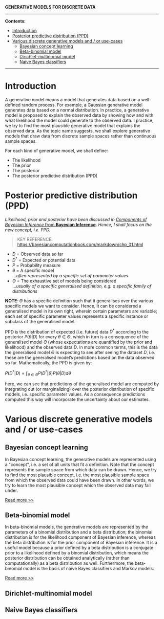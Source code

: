 **GENERATIVE MODELS FOR DISCRETE DATA**

---

**Contents**:

- [Introduction](#introduction)
- [Posterior predictive distribution (PPD)](#posterior-predictive-distribution-ppd)
- [Various discrete generative models and / or use-cases](#various-discrete-generative-models-and--or-use-cases)
  - [Bayesian concept learning](#bayesian-concept-learning)
  - [Beta-binomial model](#beta-binomial-model)
  - [Dirichlet-multinomial model](#dirichlet-multinomial-model)
  - [Naive Bayes classifiers](#naive-bayes-classifiers)

---

# Introduction
A generative model means a model that generates data based on a well-defined random process. For example, a Gaussian generative model generates data based on a normal distribution. In practice, a generative model is proposed to explain the observed data by showing how and with what likelihood the model could generate to the observed data. I  practice, we try to find the most plausible generative model that explains the observed data. As the topic name suggests, we shall explore generative models that draw data from discrete sample spaces rather than continuous sample spaces.

For each kind of generative model, we shall define:

- The likelihood
- The prior
- The posterior
- The posterior predictive distribution (PPD)

# Posterior predictive distribution (PPD)
_Likelihood, prior and posterior have been discussed in_ [_Components of Bayesian Inference_ from **Bayesian Inference**](https://github.com/pranigopu/mastersProject/blob/main/conceptual-notes/bayesian-inference/components-of-bayesian-inference.md). _Hence, I shall focus on the new concept, i.e. PPD._

> KEY REFERENCE: https://bayesiancomputationbook.com/markdown/chp_01.html

- $D$ = Observed data so far
- $D^*$ = Expected or potential data
- $P$ = Probability measure
- $\theta$ = A specific model <br> ..._often represented by a specific set of parameter values_
- $\Theta$ = The exhaustive set of models being considered <br> ..._usually of a specific generalised definition, e.g. a specific family of distributions_

**NOTE**: $\Theta$ has a specific definition such that it generalises over the various specific models we want to consider. Hence, it can be considered a generalised model in its own right, wherein certain parameters are variable; each set of specific parameter values represents a specific instance or subclass of the generalised model.

PPD is the distribution of expected (i.e. future) data $D^*$ according to the posterior $P(\theta | D)$ for every $\theta \in \Theta$, which in turn is a consequence of the generalised model $\Theta$ (whose expectations are quantified by the prior and likelihood) and the observed data $D$. In more common terms, this is the data the generalised model $\Theta$ is expecting to see after seeing the dataset $D$, i.e. these are the generalised model’s predictions based on the data observed so far. Mathematically, the PPD is given by:

$\displaystyle P(D^* | D) = \int_{\theta \in \Theta} P(D^* | \theta) P(\theta | D) d \theta$

here, we can see that predictions of the generalised model are computed by integrating out (or marginalizing) over the posterior distribution of specific models, i.e. specific parameter values. As a consequence predictions computed this way will incorporate the uncertainty about our estimates.

# Various discrete generative models and / or use-cases
## Bayesian concept learning
In Bayesian concept learning, the generative models are represented using a "concept", i.e. a set of all units that fit a definition. Note that the concept represents the sample space from which data can be drawn. Hence, we try to find the most plausible concept, i.e. the most plausible sample space from which the observed data could have been drawn. In other words, we try to learn the most plausible concept which the observed data may fall under.

[Read more >>](https://github.com/pranigopu/mastersProject/blob/main/conceptual-notes/generative-models-for-discrete-data/bayesian-concept-learning.md)

## Beta-binomial model
In beta-binomial models, the generative models are represented by the parameters of a binomial distribution and a beta distribution; the binomial distribution is for the likelihood component of Bayesian inference, whereas the beta distribution is for the prior component of Bayesian inference. It is a useful model because a prior defined by a beta distribution is a conjugate prior to a likelihood defined by a binomial distribution, which means the posterior distribution can be obtained analytically (rather than computationally) as a beta distribution as well. Furthermore, the beta-binomial model is the basis of naive Bayes classifiers and Markov models.

[Read more >>](https://github.com/pranigopu/mastersProject/blob/main/conceptual-notes/generative-models-for-discrete-data/beta-binomial-model.md)

## Dirichlet-multinomial model

## Naive Bayes classifiers
